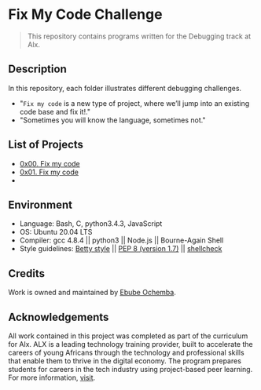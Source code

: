 # Fix My Code Challenge

> This repository contains programs written for the Debugging track at Alx.

## Description

In this repository, each folder illustrates different debugging challenges.
- "`Fix my code` is a new type of project, where we’ll jump into an existing code base and fix it!."
- "Sometimes you will know the language, sometimes not."

## List of Projects

- [0x00. Fix my code](https://github.com/Ebube-Ochemba/Fix_My_Code_Challenge/tree/main/0x00-challenge)
- [0x01. Fix my code]()
- []()


## Environment

- Language: Bash, C, python3.4.3, JavaScript
- OS: Ubuntu 20.04 LTS
- Compiler: gcc 4.8.4 || python3 || Node.js || Bourne-Again Shell
- Style guidelines: [Betty style](https://github.com/holbertonschool/Betty/wiki) || [PEP 8 (version 1.7)](https://peps.python.org/pep-0008/) || [shellcheck](https://github.com/koalaman/shellcheck#installing)

## Credits

Work is owned and maintained by [Ebube Ochemba](https://twitter.com/ebube116).

## Acknowledgements

All work contained in this project was completed as part of the curriculum for Alx. ALX is a leading technology training provider, built to accelerate the careers of young Africans through the technology and professional skills that enable them to thrive in the digital economy. The program prepares students for careers in the tech industry using project-based peer learning. For more information, [visit](https://www.alxafrica.com/).

